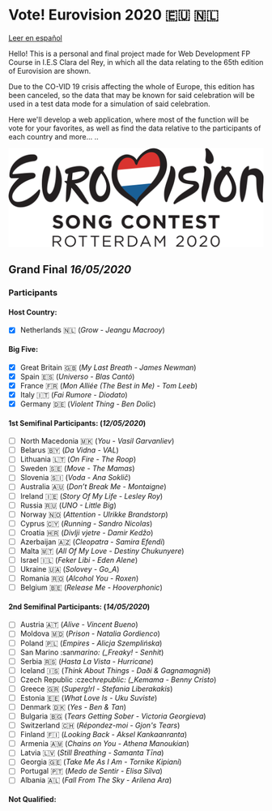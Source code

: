 # Vote! Eurovision 2020 :eu: :netherlands:

[Leer en español](https://github.com/missmay4/Eurovision-2020-Project/blob/master/README-ES.md)

Hello! This is a personal and final project made for Web Development FP Course in I.E.S Clara del Rey, in which all the data relating to the 65th edition of Eurovision are shown.

Due to the CO-VID 19 crisis affecting the whole of Europe, this edition has been canceled, so the data that may be known for said celebration will be used in a test data mode for a simulation of said celebration.

Here we'll develop a web application, where most of the function will be vote for your favorites, as well as find the data relative to the participants of each country and more...
..

![Eurovision2020](eurovision-2020-rotterdam.svg)

## Grand Final _16/05/2020_

### Participants

#### Host Country:

- [x] Netherlands :netherlands: (_Grow - Jeangu Macrooy_)

#### Big Five:

- [x] Great Britain :uk: (_My Last Breath - James Newman_)
- [x] Spain :es: (_Universo - Blas Cantó_)
- [x] France :fr: (_Mon Alliée (The Best in Me) - Tom Leeb_)
- [x] Italy :it: (_Fai Rumore - Diodato_)
- [x] Germany :de: (_Violent Thing - Ben Dolic_)

#### 1st Semifinal Participants: (_12/05/2020_)

- [ ] North Macedonia :macedonia: (_You - Vasil Garvanliev_)
- [ ] Belarus :belarus: (_Da Vidna - VAL_)
- [ ] Lithuania :lithuania: (_On Fire - The Roop_)
- [ ] Sweden :sweden: (_Move - The Mamas_)
- [ ] Slovenia :slovenia: (_Voda - Ana Soklič_)
- [ ] Australia :australia: (_Don’t Break Me - Montaigne_)
- [ ] Ireland :ireland: (_Story Of My Life - Lesley Roy_)
- [ ] Russia :ru: (_UNO - Little Big_)
- [ ] Norway :norway: (_Attention - Ulrikke Brandstorp_)
- [ ] Cyprus :cyprus: (_Running - Sandro Nicolas_)
- [ ] Croatia :croatia: (_Divlji vjetre - Damir Kedžo_)
- [ ] Azerbaijan :azerbaijan: (_Cleopatra - Samira Efendi_)
- [ ] Malta :malta: (_All Of My Love - Destiny Chukunyere_)
- [ ] Israel :israel: (_Feker Libi - Eden Alene_)
- [ ] Ukraine :ukraine: (_Solovey - Go_A_)
- [ ] Romania :romania: (_Alcohol You - Roxen_)
- [ ] Belgium :belgium: (_Release Me - Hooverphonic_)

#### 2nd Semifinal Participants: (_14/05/2020_)

- [ ] Austria :austria: (_Alive - Vincent Bueno_)
- [ ] Moldova :moldova: (_Prison - Natalia Gordienco_)
- [ ] Poland :poland: (_Empires - Alicja Szemplińska_)
- [ ] San Marino :san*marino: (\_Freaky! - Senhit*)
- [ ] Serbia :serbia: (_Hasta La Vista - Hurricane_)
- [ ] Iceland :iceland: (_Think About Things - Daði & Gagnamagnið_)
- [ ] Czech Republic :czech*republic: (\_Kemama - Benny Cristo*)
- [ ] Greece :greece: (_Superg!rl - Stefania Liberakakis_)
- [ ] Estonia :estonia: (_What Love Is - Uku Suviste_)
- [ ] Denmark :denmark: (_Yes - Ben & Tan_)
- [ ] Bulgaria :bulgaria: (_Tears Getting Sober - Victoria Georgieva_)
- [ ] Switzerland :switzerland: (_Répondez-moi - Gjon's Tears_)
- [ ] Finland :finland: (_Looking Back - Aksel Kankaanranta_)
- [ ] Armenia :armenia: (_Chains on You - Athena Manoukian_)
- [ ] Latvia :latvia: (_Still Breathing - Samanta Tīna_)
- [ ] Georgia :georgia: (_Take Me As I Am - Tornike Kipiani_)
- [ ] Portugal :portugal: (_Medo de Sentir - Elisa Silva_)
- [ ] Albania :albania: (_Fall From The Sky - Arilena Ara_)

#### Not Qualified:
